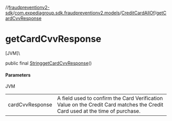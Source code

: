 //[fraudpreventionv2-sdk](../../../index.md)/[com.expediagroup.sdk.fraudpreventionv2.models](../index.md)/[CreditCardAllOf](index.md)/[getCardCvvResponse](get-card-cvv-response.md)

# getCardCvvResponse

[JVM]\

public final [String](https://docs.oracle.com/javase/8/docs/api/java/lang/String.html)[getCardCvvResponse](get-card-cvv-response.md)()

#### Parameters

JVM

| | |
|---|---|
| cardCvvResponse | A field used to confirm the Card Verification Value on the Credit Card matches the Credit Card used at the time of purchase. |

